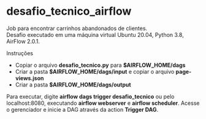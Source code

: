 # desafio_tecnico_airflow

Job para encontrar carrinhos abandonados de clientes.<br />
Desafio executado em uma máquina virtual Ubuntu 20.04, Python 3.8, AirFlow 2.0.1.<br />

Instruções<br />

* Copiar o arquivo **desafio_tecnico.py** para **$AIRFLOW_HOME/dags**
* Criar a pasta **$AIRFLOW_HOME/dags/input** e copiar o arquivo **page-views.json**
* Criar a pasta **$AIRFLOW_HOME/dags/output**

Para executar, digite **airflow dags trigger desafio_tecnico** ou pelo localhost:8080, executando **airflow webserver** e **airflow scheduler**. Acesse o gerenciador e inicie a DAG através da action **Trigger DAG**.

